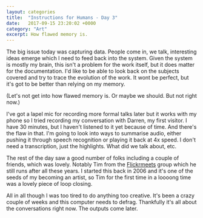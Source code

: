 ```yaml
---
layout: categories
title:  "Instructions for Humans - Day 3"
date:   2017-09-15 23:20:02 +0000
category: "Art"
excerpt: How flawed memory is.
---
```


The big issue today was capturing data. People come in, we talk, interesting ideas emerge which I need to feed back into the system. Given the system is mostly my brain, this isn't a problem for the work itself, but it does matter for the documentation. I'd like to be able to look back on the subjects covered and try to trace the evolution of the work. It wont be perfect, but it's got to be better than relying on my memory. 

(Let's not get into how flawed memory is. Or maybe we should. But not right now.)

I've got a lapel mic for recording more formal talks later but it works with my phone so I tried recording my conversation with Darren, my first visitor. I have 30 minutes, but I haven't listened to it yet because of time. And there's the flaw in that. I'm going to look into ways to summarise audio, either pushing it through speech recognition or playing it back at 4x speed. I don't need a transcription, just the highlights. What did we talk about, etc. 

The rest of the day saw a good number of folks including a couple of friends, which was lovely. Notably Tim from the [Flickrmeets](https://www.flickr.com/groups/birmingham_flickrmeets/) group which he still runs after all these years. I started this back in 2006 and it's one of the seeds of my becoming an artist, so Tim for the first time in a loooong time was a lovely piece of loop closing. 

All in all though I was too tired to do anything too creative. It's been a crazy couple of weeks and this computer needs to defrag. Thankfully it's all about the conversations right now. The outputs come later. 
